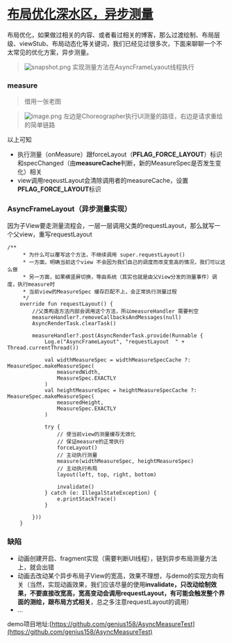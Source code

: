 # [布局优化深水区，异步测量](https://github.com/genius158/AsyncMeasureTest)

布局优化，如果做过相关的内容、或者看过相关的博客，那么过渡绘制、布局层级、viewStub、布局动态化等关键词，我们已经见过很多次，下面来聊聊一个不太常见的优化方案，异步测量。


> ![snapshot.png](https://p1-juejin.byteimg.com/tos-cn-i-k3u1fbpfcp/d99a2a2235bf4856b30aa2cd10fdb61d~tplv-k3u1fbpfcp-watermark.image)
> 实现测量方法在AsyncFrameLyaout线程执行

### measure
> 借用一张老图

> ![image.png](https://p6-juejin.byteimg.com/tos-cn-i-k3u1fbpfcp/0098259745694436808ecc4138bef829~tplv-k3u1fbpfcp-watermark.image)
> 左边是Choreographer执行UI测量的路径，右边是请求重绘的简单链路    

以上可知
- 执行测量（onMeasure）跟forceLayout（**PFLAG_FORCE_LAYOUT**）标识和specChanged（由**measureCache**判断，新的MeasureSpec是否发生变化）相关
- view调用reqeustLayout会清除调用者的measureCache，设置**PFLAG_FORCE_LAYOUT**标识

### AsyncFrameLayout（异步测量实现）
因为子View要走测量流程会，一层一层调用父类的requestLayout，那么就写一个父view，重写requestLayout
```
/**
     * 为什么可以覆写这个方法，不继续调用 super.requestLayout()
     * 一方面，明确当前这个view 不会因为我们自己的调度而改变宽高的情况，我们可以这么做
     * 另一方面，如果横竖屏切换，等由系统（其实也就是由父View分发的测量事件）调度，执行measure时
     * 当前view的MeasureSpec 缓存匹配不上，会正常执行测量过程
     */
    override fun requestLayout() {
        //父类构造方法内部会调用这个方法，所以measureHandler 需要判空
        measureHandler?.removeCallbacksAndMessages(null)
        AsyncRenderTask.clearTask()

        measureHandler?.post(AsyncRenderTask.provide(Runnable {
            Log.e("AsyncFrameLayout", "requestLayout  " + Thread.currentThread())

            val widthMeasureSpec = widthMeasureSpecCache ?: MeasureSpec.makeMeasureSpec(
                measuredWidth,
                MeasureSpec.EXACTLY
            )
            val heightMeasureSpec = heightMeasureSpecCache ?: MeasureSpec.makeMeasureSpec(
                measuredHeight,
                MeasureSpec.EXACTLY
            )

            try {
                // 使当前view的测量缓存无效化
                // 保证measure的正常执行
                forceLayout()
                // 主动执行测量
                measure(widthMeasureSpec, heightMeasureSpec)
                // 主动执行布局
                layout(left, top, right, bottom)

                invalidate()
            } catch (e: IllegalStateException) {
                e.printStackTrace()
            }

        }))
    }
```
### 缺陷
- 动画创建开启、fragment实现（需要判断UI线程），链到异步布局测量方法上，就会出错
- 动画去改动某个异步布局子View的宽高，效果不理想，与demo的实现方向有关（当然，实现动画效果，我们应该尽量的使用**invalidate，只改动绘制效果，不要直接改宽高，宽高变动会调用requestLayout，有可能会触发整个界面的测绘，跟布局方式相关**，总之多注意requestLayout的调用）
- ... 

demo项目地址:[https://github.com/genius158/AsyncMeasureTest](https://github.com/genius158/AsyncMeasureTest)